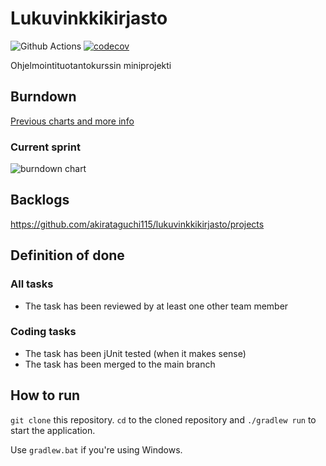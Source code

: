 # Lukuvinkkikirjasto

![Github Actions](https://github.com/mluukkai/ohtu-viikko1-s2020/workflows/Java%20CI%20with%20Gradle/badge.svg)
[![codecov](https://codecov.io/gh/akirataguchi115/lukuvinkkikirjasto/branch/main/graph/badge.svg?token=BPKCNTWMKN)](https://codecov.io/gh/akirataguchi115/lukuvinkkikirjasto)

Ohjelmointituotantokurssin miniprojekti

## Burndown

[Previous charts and more info](burndown/README.md)

### Current sprint

![burndown chart](https://docs.google.com/spreadsheets/d/e/2PACX-1vTSPAfdibpkUDgGOHczsVg5DF-tmEqLKK_36AfyUCIRrMtsTc-OgvZIXIA0AlADklGwNhQrznC2I-cx/pubchart?oid=1919146153&format=image)

## Backlogs

https://github.com/akirataguchi115/lukuvinkkikirjasto/projects

## Definition of done

### All tasks

- The task has been reviewed by at least one other
  team member

### Coding tasks

- The task has been jUnit tested (when it makes sense)
- The task has been merged to the main branch

## How to run

`git clone` this repository. `cd` to the cloned repository and `./gradlew run` to start the application.

Use `gradlew.bat` if you're using Windows.
